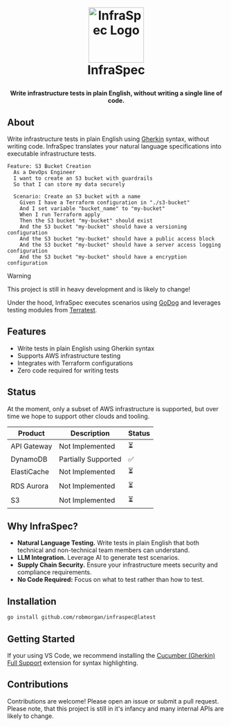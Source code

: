 <h1>
<p align="center">
  <img src="https://github.com/user-attachments/assets/d744b90a-1e44-4b1e-9f5b-35f948991620" alt="InfraSpec Logo" width="128">
  <br>InfraSpec
</h1>
  <p align="center">
    <strong>Write infrastructure tests in plain English, without writing a single line of code.</strong>
  </p>
</p>

## About

Write infrastructure tests in plain English using [Gherkin](https://cucumber.io/docs/gherkin/) syntax, without writing
code. InfraSpec translates your natural language specifications into executable infrastructure tests.

```gherkin
Feature: S3 Bucket Creation
  As a DevOps Engineer
  I want to create an S3 bucket with guardrails
  So that I can store my data securely

  Scenario: Create an S3 bucket with a name
    Given I have a Terraform configuration in "./s3-bucket"
    And I set variable "bucket_name" to "my-bucket"
    When I run Terraform apply
    Then the S3 bucket "my-bucket" should exist
    And the S3 bucket "my-bucket" should have a versioning configuration
    And the S3 bucket "my-bucket" should have a public access block
    And the S3 bucket "my-bucket" should have a server access logging configuration
    And the S3 bucket "my-bucket" should have a encryption configuration
```

> [!WARNING]
> This project is still in heavy development and is likely to change!

Under the hood, InfraSpec executes scenarios using [GoDog](https://github.com/cucumber/godog) and leverages testing
modules from [Terratest](https://terratest.gruntwork.io/).

## Features

- Write tests in plain English using Gherkin syntax
- Supports AWS infrastructure testing
- Integrates with Terraform configurations
- Zero code required for writing tests

## Status

At the moment, only a subset of AWS infrastructure is supported, but over time we hope to support other clouds and
tooling.

| **Product**   | **Description**     | **Status**   |
| ------------- | ------------------- | ------------ |
| API Gateway   | Not Implemented     |      ⏳     |
| DynamoDB      | Partially Supported |      ✅     |
| ElastiCache   | Not Implemented     |      ⏳     |
| RDS Aurora    | Not Implemented     |      ⏳     |
| S3            | Not Implemented     |      ⏳     |

## Why InfraSpec?

- **Natural Language Testing.** Write tests in plain English that both technical and non-technical team members can understand.
- **LLM Integration.** Leverage AI to generate test scenarios.
- **Supply Chain Security.** Ensure your infrastructure meets security and compliance requirements.
- **No Code Required:** Focus on what to test rather than how to test.

## Installation

```sh
go install github.com/robmorgan/infraspec@latest
```

## Getting Started

If your using VS Code, we recommend installing the [Cucumber (Gherkin) Full Support](https://marketplace.visualstudio.com/items?itemName=alexkrechik.cucumberautocomplete)
extension for syntax highlighting.

## Contributions

Contributions are welcome! Please open an issue or submit a pull request. Please note, that this project is still in
it's infancy and many internal APIs are likely to change.
